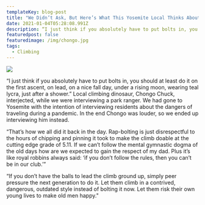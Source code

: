 ```yaml
---
templateKey: blog-post
title: "We Didn’t Ask, But Here’s What This Yosemite Local Thinks About Bolting "
date: 2021-01-04T05:28:08.991Z
description: “I just think if you absolutely have to put bolts in, you should at least do it on the first ascent, on lead, on a nice fall day, under a rising moon, wearing teal lycra, just after a shower.”
featuredpost: false
featuredimage: /img/chongo.jpg
tags:
  - Climbing
---
```

![](/img/chongo.jpg)

“I just think if you absolutely have to put bolts in, you should at least do it on the first ascent, on lead, on a nice fall day, under a rising moon, wearing teal lycra, just after a shower.” Local climbing dinosaur, Chongo Chuck, interjected, while we were interviewing a park ranger. We had gone to Yosemite with the intention of interviewing residents about the dangers of traveling during a pandemic. In the end Chongo was louder, so we ended up interviewing him instead.

“That’s how we all did it back in the day. Rap-bolting is just disrespectful to the hours of chipping and pinning it took to make the climb doable at the cutting edge grade of 5.11. If we can’t follow the mental gymnastic dogma of the old days how are we expected to gain the respect of my dad. Plus it’s like royal robbins always said: ‘if you don’t follow the rules, then you can’t be in our club.’”

“If you don’t have the balls to lead the climb ground up, simply peer pressure the next generation to do it. Let them climb in a contrived, dangerous, outdated style instead of bolting it now. Let them risk their own young lives to make old men happy."
